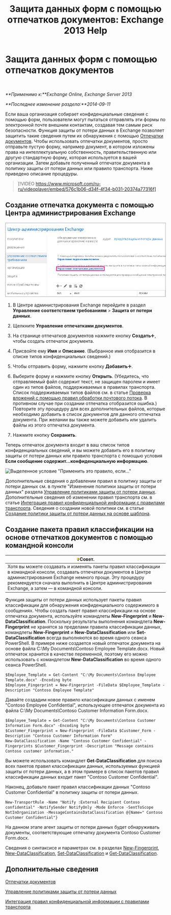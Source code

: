 ﻿---
title: 'Защита данных форм с помощью отпечатков документов: Exchange 2013 Help'
TOCTitle: Защита данных форм с помощью отпечатков документов
ms:assetid: 110c839b-7693-42f6-aa5d-58ce64f4c357
ms:mtpsurl: https://technet.microsoft.com/ru-ru/library/Dn635175(v=EXCHG.150)
ms:contentKeyID: 61203522
ms.date: 04/30/2018
mtps_version: v=EXCHG.150
ms.translationtype: HT
---

# Защита данных форм с помощью отпечатков документов

 

_**Применимо к:**Exchange Online, Exchange Server 2013_

_**Последнее изменение раздела:**2014-09-11_

Если ваша организация собирает конфиденциальные сведения с помощью форм, пользователи могут пытаться отправлять эти формы по электронной почте внешним контактам, создавая тем самым риск безопасности. Функция защиты от потери данных в Exchange позволяет защитить такие сведения путем их обнаружения с помощью [Отпечатки документов](overview-of-document-fingerprinting-in-exchange.md). Чтобы использовать отпечатки документов, просто отправьте пустую форму, например документ, в котором изложены права на интеллектуальную собственность, правительственную или другую стандартную форму, которая используется в вашей организации. Затем добавьте полученный отпечаток документа в политику защиты от потери данных или правило транспорта. Ниже приведено описание процедуры.

> [!VIDEO https://www.microsoft.com/ru-ru/videoplayer/embed/576c1b06-d34f-4f34-b031-20374a77316f]

## Создание отпечатка документа с помощью Центра администрирования Exchange

![Выделенный путь к созданию отпечатка документа в Центре администрирования Exchange](images/Dn635175.e8562ea7-40ba-4feb-adde-2e81f029fcda(EXCHG.150).png "Выделенный путь к созданию отпечатка документа в Центре администрирования Exchange")

1.  В Центре администрирования Exchange перейдите в раздел **Управление соответствием требованиям** \> **Защита от потери данных**.

2.  Щелкните **Управление отпечатками документов**.

3.  На странице отпечатков документов нажмите кнопку **Создать**![Значок добавления](images/JJ218640.c1e75329-d6d7-4073-a27d-498590bbb558(EXCHG.150).gif "Значок добавления"), чтобы создать отпечаток документа.

4.  Присвойте ему **Имя** и **Описание**. (Выбранное имя отобразится в списке типов конфиденциальных сведений.)

5.  Чтобы отправить форму, нажмите кнопку **Добавить**![Значок добавления](images/JJ218640.c1e75329-d6d7-4073-a27d-498590bbb558(EXCHG.150).gif "Значок добавления").

6.  Выберите форму и нажмите кнопку **Открыть**. (Убедитесь, что отправляемый файл содержит текст, не защищен паролем и имеет один из типов файлов, поддерживаемых в правилах транспорта. Список поддерживаемых типов файлов см. в статье [Проверка вложений с помощью правил обработки почтового потока](https://technet.microsoft.com/ru-ru/library/jj919236\(v=exchg.150\)). В противном случае при создании отпечатка отобразится ошибка.) Повторите эту процедуру для всех дополнительных файлов, которые необходимо добавить в список документов для данного отпечатка документа. При желании вы также можете добавить или удалить файлы из этого отпечатка документа.

7.  Нажмите кнопку **Сохранить**.

Теперь отпечаток документа входит в ваш список типов конфиденциальных сведений, и вы можете добавить его в политику защиты от потери данных или правило транспорта с помощью условия **Если сообщение содержит...конфиденциальную информацию**.

![Выделенное условие "Применить это правило, если..."](images/Dn635175.9355a513-a790-48eb-a61b-575ba2ecdfa6(EXCHG.150).png "Выделенное условие \"Применить это правило, если...\"")

Дополнительные сведения о добавлении правил в политику защиты от потери данных см. в пункте "Изменение политики защиты от потери данных" раздела [Управление политиками защиты от потери данных](manage-dlp-policies-exchange-2013-help.md). Дополнительные сведения об изменении правил транспорта см. в статье [Интеграция правил конфиденциальной информации с правилами транспорта](integrating-sensitive-information-rules-with-transport-rules-exchange-2013-help.md). Сведения о создании новой политики см. в статье [Создание политики защиты от потери данных на основе шаблона](how-to-new-dlp-data-loss-prevention-policy-template.md).

## Создание пакета правил классификации на основе отпечатков документов с помощью командной консоли

<table>
<thead>
<tr class="header">
<th><img src="images/Bb124558.tip(EXCHG.150).gif" title="Совет" alt="Совет" />Совет.</th>
</tr>
</thead>
<tbody>
<tr class="odd">
<td>Хотя вы можете создавать и изменять пакеты правил классификации в командной консоли, создавать отпечатки документов в Центре администрирования Exchange немного проще. Эту процедуру рекомендуется сначала выполнить в Центре администрирования Exchange, а затем — в командной консоли.</td>
</tr>
</tbody>
</table>


Функция защиты от потери данных использует пакеты правил классификации для обнаружения конфиденциального содержимого в сообщениях. Чтобы создать пакет правил классификации на основе отпечатка документа, используйте командлеты **New-Fingerprint** и **New-DataClassification**. Поскольку результаты выполнения командлета **New-Fingerprint** не хранятся за пределами правила классификации данных, командлеты **New-Fingerprint** и **New-DataClassification** или **Set-DataClassification** всегда выполняются во время одного сеанса PowerShell. В примере ниже создается новый отпечаток документа на основе файла C:\\My Documents\\Contoso Employee Template.docx. Новый отпечаток хранится в качестве переменной, поэтому его можно использовать с командлетом **New-DataClassification** во время одного сеанса PowerShell.

    $Employee_Template = Get-Content "C:\My Documents\Contoso Employee Template.docx" -Encoding byte
    $Employee_Fingerprint = New-Fingerprint -FileData $Employee_Template -Description "Contoso Employee Template"

Давайте создадим новое правило классификации данных с именем "Contoso Employee Confidential", использующее отпечаток документа из файла C:\\My Documents\\Contoso Customer Information Form.docx.

    $Employee_Template = Get-Content "C:\My Documents\Contoso Customer Information Form.docx" -Encoding byte
    $Customer_Fingerprint = New-Fingerprint -FileData $Customer_Form -Description "Contoso Customer Information Form"
    New-DataClassification -Name "Contoso Customer Confidential" -Fingerprints $Customer_Fingerprint -Description "Message contains Contoso customer information." 

Вы можете использовать командлет **Get-DataClassification** для поиска всех пакетов правил классификации данных, используемых функцией защиты от потери данных, а в этом примере в список пакетов правил классификации данных входит пакет "Contoso Customer Confidential".

Наконец, добавьте пакет правил классификации данных "Contoso Customer Confidential" в политику защиты от потери данных.

    New-TransportRule -Name "Notify :External Recipient Contoso confidential" -NotifySender NotifyOnly -Mode Enforce -SentToScope NotInOrganization -MessageContainsDataClassification @{Name=" Contoso Customer Confidential"}

На данном этапе агент защиты от потери данных будет обнаруживать документы, соответствующие отпечатку документа Contoso Customer Form.docx.

Сведения о синтаксисе и параметрах см. в разделах [New-Fingerprint](https://technet.microsoft.com/ru-ru/library/dn584142\(v=exchg.150\)), [New-DataClassification](https://technet.microsoft.com/ru-ru/library/dn584139\(v=exchg.150\)), [Set-DataClassification](https://technet.microsoft.com/ru-ru/library/dn584141\(v=exchg.150\)) и [Get-DataClassification](https://technet.microsoft.com/ru-ru/library/jj215720\(v=exchg.150\)).

## Дополнительные сведения

[Отпечатки документов](overview-of-document-fingerprinting-in-exchange.md)

[Управление политиками защиты от потери данных](manage-dlp-policies-exchange-2013-help.md)

[Интеграция правил конфиденциальной информации с правилами транспорта](integrating-sensitive-information-rules-with-transport-rules-exchange-2013-help.md)

